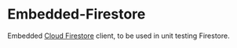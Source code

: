 # Embedded-Firestore
Embedded [Cloud Firestore](https://firebase.google.com/docs/firestore) client, to be used in unit testing Firestore.
